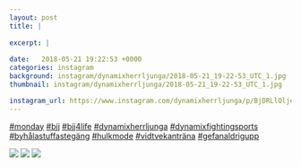 ```yaml
---
layout: post
title: |
  
excerpt: |
          
date:   2018-05-21 19:22:53 +0000
categories: instagram
background: instagram/dynamixherrljunga/2018-05-21_19-22-53_UTC_1.jpg
thumbnail: instagram/dynamixherrljunga/2018-05-21_19-22-53_UTC_1.jpg

instagram_url: https://www.instagram.com/dynamixherrljunga/p/BjDRLlOljet
---
```

[#monday](https://www.instagram.com/explore/tags/monday/) [#bjj](https://www.instagram.com/explore/tags/bjj/) [#bjj4life](https://www.instagram.com/explore/tags/bjj4life/) [#dynamixherrljunga](https://www.instagram.com/explore/tags/dynamixherrljunga/) [#dynamixfightingsports](https://www.instagram.com/explore/tags/dynamixfightingsports/) [#byhålastuffastegäng](https://www.instagram.com/explore/tags/byhålastuffastegäng/) [#hulkmode](https://www.instagram.com/explore/tags/hulkmode/) [#vidtvekanträna](https://www.instagram.com/explore/tags/vidtvekanträna/) [#gefanaldrigupp](https://www.instagram.com/explore/tags/gefanaldrigupp/)



<img src='{{ site.baseurl }}/instagram/dynamixherrljunga/2018-05-21_19-22-53_UTC_1.jpg' class='img-fluid' />


<img src='{{ site.baseurl }}/instagram/dynamixherrljunga/2018-05-21_19-22-53_UTC_2.jpg' class='img-fluid' />


<img src='{{ site.baseurl }}/instagram/dynamixherrljunga/2018-05-21_19-22-53_UTC_3.jpg' class='img-fluid' />
